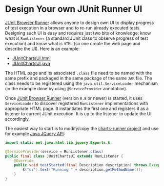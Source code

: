 Design Your own JUnit Runner UI
===============================

[JUnit Browser Runner](README.md) allows anyone to design own UI to display progress of
test execution in a browser and to re-run already executed tests. Designing such UI is
easy and requires just two bits of knowledge: know what is `RunListener` (a standard
JUnit class to observe progress of test execution) and know what is `HTML` (so one
create the web page and describe the UI). Here is an example:

* [JUnitChartsUI.html](charts-runner/src/main/resources/com/dukescript/junit/chartsui/JUnitChartsUI.html)
* [JUnitChartsUI.java](https://github.com/dukescript/junit-browser-runner/blob/master/charts-runner/src/main/java/com/dukescript/junit/chartsui/JUnitChartsUI.java)

The HTML page and its associated `.class` file need to be named with the same prefix and
packaged in the same package of the same `JAR` file. The class needs to be registered using 
the `java.util.ServiceLoader` mechanism (in the example done by using `@ServiceProvider` annotation).

Once [JUnit Browser Runner](README.md) (version `0.8` or newer) is started, it uses `ServiceLoader` to discover registered
`RunListener` implementations with appropriate HTML page. It instantiates the first one and registers
it as a listener to current JUnit execution. It is up to the listener to update the UI accordingly.

The easiest way to start is to modify/copy the [charts-runner project](charts-runner) and use for example [Java JQuery API](https://dukescript.com/javadoc/libs/net/java/html/lib/jquery/Exports.html):

```java
import static net.java.html.lib.jquery.Exports.$;

@ServiceProvider(service = RunListener.class)
public final class JUnitChartsUI extends RunListener {
    @Override
    public void testStarted(final Description description) throws Exception {
        $("ui").text("Running " + description.getMethodName());
    }
}
```
